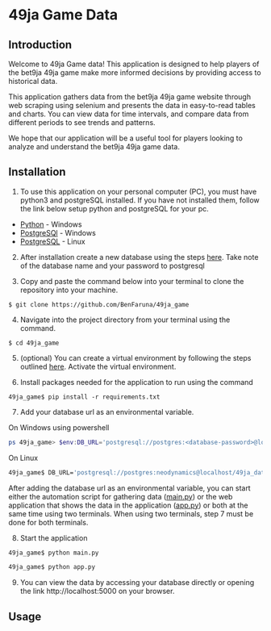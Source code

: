 # 49ja Game Data

## Introduction
Welcome to 49ja Game data! This application is designed to help players of the bet9ja 49ja game make more informed decisions by providing access to historical data.

This application gathers data from the bet9ja 49ja game website through web scraping using selenium and presents the data in easy-to-read tables and charts. You can view data for time intervals, and compare data from different periods to see trends and patterns.

We hope that our application will be a useful tool for players looking to analyze and understand the bet9ja 49ja game data.

## Installation
1. To use this application on your personal computer (PC), you must have python3 and postgreSQL installed.
If you have not installed them, follow the link below setup python and postgreSQL for your pc.
* [Python](https://www.digitalocean.com/community/tutorials/install-python-windows-10) - Windows
* [PostgreSQl](https://phoenixnap.com/kb/install-postgresql-windows) - Windows
* [PostgreSQL](https://www.digitalocean.com/community/tutorials/how-to-install-postgresql-on-ubuntu-20-04-quickstart) - Linux


2. After installation create a new database using the steps [here](https://www.microfocus.com/documentation/idol/IDOL_12_0/MediaServer/Guides/html/English/Content/Getting_Started/Configure/_TRN_Set_up_PostgreSQL.htm). Take note of the database name and your password to postgresql

3. Copy and paste the command below into your terminal to clone the repository into your machine.

```
$ git clone https://github.com/BenFaruna/49ja_game
```

4. Navigate into the project directory from your terminal using the command.
```
$ cd 49ja_game
```

5. (optional) You can create a virtual environment by following the steps outlined [here](https://www.freecodecamp.org/news/how-to-setup-virtual-environments-in-python/). Activate the virtual environment.

6. Install packages needed for the application to run using the command
```
49ja_game$ pip install -r requirements.txt
```

7. Add your database url as an environmental variable.

On Windows using powershell
```powershell
ps 49ja_game> $env:DB_URL='postgresql://postgres:<database-password>@localhost/<database-name>' 
```

On Linux
```bash
49ja_game$ DB_URL='postgresql://postgres:neodynamics@localhost/49ja_data_db'
```

After adding the database url as an environmental variable, you can start either the automation script for gathering data ([main.py](./main.py)) or the web application that shows the data in the application ([app.py](./app.py)) or both at the same time using two terminals. When using two terminals, step 7 must be done for both terminals.

8. Start the application
```sh
49ja_game$ python main.py
```
```sh
49ja_game$ python app.py
```
9. You can view the data by accessing your database directly or opening the link http://localhost:5000 on your browser.

## Usage
